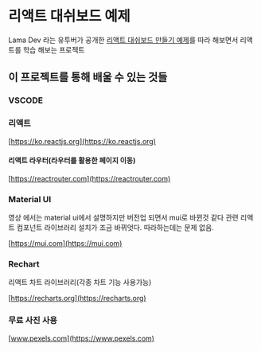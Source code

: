 # 리액트 대쉬보드 예제

Lama Dev 라는 유투버가 공개한 [리액트 대쉬보드 만들기 예제](https://www.youtube.com/watch?v=aTPkos3LKi8)를 따라 해보면서 리액트를 학습 해보는 프로젝트

## 이 프로젝트를 통해 배울 수 있는 것들

### VSCODE

### 리액트 
[https://ko.reactjs.org](https://ko.reactjs.org)

#### 리액트 라우터(라우터를 활용한 페이지 이동)
[https://reactrouter.com](https://reactrouter.com)

### Material UI
영상 에서는 material ui에서 설명하지만 버전업 되면서 mui로 바뀐것 같다 관련 리액트 컴포넌트 라이브러리 설치가 조금 바뀌엇다. 따라하는데는 문제 없음.

[https://mui.com](https://mui.com)

### Rechart
리액트 차트 라이브러리(각종 차트 기능 사용가능)

[https://recharts.org](https://recharts.org)

### 무료 사진 사용
[www.pexels.com](https://www.pexels.com)


